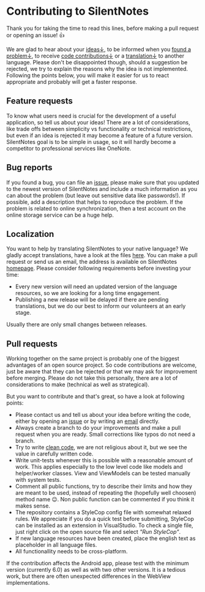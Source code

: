 # Contributing to SilentNotes

Thank you for taking the time to read this lines, before making a pull request or opening an issue! 👍

We are glad to hear about your [ideas↓](#feature-requests), to be informed when you [found a problem↓](#bug-reports), to receive [code contributions↓](#pull-requests) or a [translation↓](#localization) to another language. Please don't be disappointed though, should a suggestion be rejected, we try to explain the reasons why the idea is not implemented. Following the points below, you will make it easier for us to react appropriate and probably will get a faster response.

## Feature requests

To know what users need is crucial for the development of a useful application, so tell us about your ideas! There are a lot of considerations, like trade offs between simplicity vs functionality or technical restrictions, but even if an idea is rejected it may become a feature of a future version. SilentNotes goal is to be simple in usage, so it will hardly become a competitor to professional services like OneNote.

## Bug reports

If you found a bug, you can file an [issue](https://github.com/martinstoeckli/SilentNotes/issues), please make sure that you updated to the newest version of SilentNotes and include a much information as you can about the problem (but leave out sensitive data like passwords!). If possible, add a description that helps to reproduce the problem. If the problem is related to online synchronization, then a test account on the online storage service can be a huge help.

## Localization

You want to help by translating SilentNotes to your native language? We gladly accept translations, have a look at the files [here](src/Localization). You can make a pull request or send us an email, the address is available on SilentNotes [homepage](https://www.martinstoeckli.ch/silentnotes). Please consider following requirements before investing your time:

- Every new version will need an updated version of the language resources, so we are looking for a long time engagement.
- Publishing a new release will be delayed if there are pending translations, but we do our best to inform our volunteers at an early stage.

Usually there are only small changes between releases.

## Pull requests

Working together on the same project is probably one of the biggest advantages of an open source project. So code contributions are welcome, just be aware that they can be rejected or that we may ask for improvement before merging. Please do not take this personally, there are a lot of considerations to make (technical as well as strategical).

But you want to contribute and that's great, so have a look at following points:

- Please contact us and tell us about your idea before writing the code, either by opening an [issue](https://github.com/martinstoeckli/SilentNotes/issues) or by writing an [email](https://www.martinstoeckli.ch/silentnotes) directly.
- Always create a branch to do your improvements and make a pull request when you are ready. Small corrections like typos do not need a branch.
- Try to write [clean code](https://clean-code-developer.com/), we are not religious about it, but we see the value in carefully written code.
- Write unit-tests whenever this is possible with a reasonable amount of work. This applies especially to the low level code like models and helper/worker classes. View and ViewModels can be tested manually with system tests.
- Comment all public functions, try to describe their limits and how they are meant to be used, instead of repeating the (hopefully well choosen) method name 😉. Non public function can be commented if you think it makes sense.
- The repository contains a StyleCop config file with somewhat relaxed rules. We appreciate if you do a quick test before submitting, StyleCop can be installed as an extension in VisualStudio. To check a single file, just right click on the open source file and select _"Run StyleCop"_.
- If new language resources have been created, place the english text as placeholder in all language files.
- All functionallity needs to be cross-platform.

If the contribution affects the Android app, please test with the minimum version (currently 6.0) as well as with two other versions. It is a tedious work, but there are often unexpected differences in the WebView implementations.
